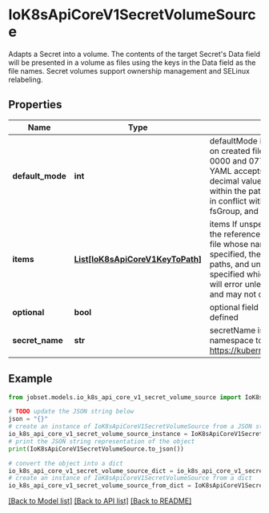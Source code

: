 # IoK8sApiCoreV1SecretVolumeSource

Adapts a Secret into a volume.  The contents of the target Secret's Data field will be presented in a volume as files using the keys in the Data field as the file names. Secret volumes support ownership management and SELinux relabeling.

## Properties

Name | Type | Description | Notes
------------ | ------------- | ------------- | -------------
**default_mode** | **int** | defaultMode is Optional: mode bits used to set permissions on created files by default. Must be an octal value between 0000 and 0777 or a decimal value between 0 and 511. YAML accepts both octal and decimal values, JSON requires decimal values for mode bits. Defaults to 0644. Directories within the path are not affected by this setting. This might be in conflict with other options that affect the file mode, like fsGroup, and the result can be other mode bits set. | [optional] 
**items** | [**List[IoK8sApiCoreV1KeyToPath]**](IoK8sApiCoreV1KeyToPath.md) | items If unspecified, each key-value pair in the Data field of the referenced Secret will be projected into the volume as a file whose name is the key and content is the value. If specified, the listed keys will be projected into the specified paths, and unlisted keys will not be present. If a key is specified which is not present in the Secret, the volume setup will error unless it is marked optional. Paths must be relative and may not contain the &#39;..&#39; path or start with &#39;..&#39;. | [optional] 
**optional** | **bool** | optional field specify whether the Secret or its keys must be defined | [optional] 
**secret_name** | **str** | secretName is the name of the secret in the pod&#39;s namespace to use. More info: https://kubernetes.io/docs/concepts/storage/volumes#secret | [optional] 

## Example

```python
from jobset.models.io_k8s_api_core_v1_secret_volume_source import IoK8sApiCoreV1SecretVolumeSource

# TODO update the JSON string below
json = "{}"
# create an instance of IoK8sApiCoreV1SecretVolumeSource from a JSON string
io_k8s_api_core_v1_secret_volume_source_instance = IoK8sApiCoreV1SecretVolumeSource.from_json(json)
# print the JSON string representation of the object
print(IoK8sApiCoreV1SecretVolumeSource.to_json())

# convert the object into a dict
io_k8s_api_core_v1_secret_volume_source_dict = io_k8s_api_core_v1_secret_volume_source_instance.to_dict()
# create an instance of IoK8sApiCoreV1SecretVolumeSource from a dict
io_k8s_api_core_v1_secret_volume_source_from_dict = IoK8sApiCoreV1SecretVolumeSource.from_dict(io_k8s_api_core_v1_secret_volume_source_dict)
```
[[Back to Model list]](../README.md#documentation-for-models) [[Back to API list]](../README.md#documentation-for-api-endpoints) [[Back to README]](../README.md)



